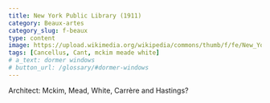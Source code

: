 ```yaml
---
title: New York Public Library (1911)
category: Beaux-artes
category_slug: f-beaux
type: content
image: https://upload.wikimedia.org/wikipedia/commons/thumb/f/fe/New_York_Public_Library_1908c.jpg/440px-New_York_Public_Library_1908c.jpg
tags: [Cancellus, Cant, mckim meade white]
# a_text: dormer windows
# button_url: /glossary/#dormer-windows
---
```


Architect: Mckim, Mead, White, Carrère and Hastings?
